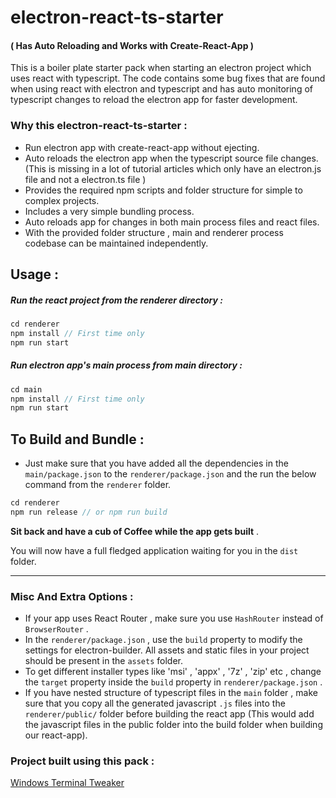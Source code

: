 # electron-react-ts-starter 
#### ( Has Auto Reloading and Works with Create-React-App )

This is a boiler plate starter pack when starting an electron project which uses react with typescript. The code contains some bug fixes that are found when using react with electron and typescript and has auto monitoring of typescript changes to reload the electron app for faster development.

### Why this electron-react-ts-starter :
+ Run electron app with create-react-app without ejecting.
+ Auto reloads the electron app when the typescript source file changes. (This is missing in a lot of tutorial articles which only have an electron.js file and not a electron.ts file )
+ Provides the required npm scripts and folder structure for simple to complex projects.
+ Includes a very simple bundling process.
+ Auto reloads app for changes in both main process files and react files.
+ With the provided folder structure , main and renderer process codebase can be maintained independently.

## Usage : 

##### Run the react project from the renderer directory :

```js
cd renderer
npm install // First time only
npm run start
```

##### Run electron app's main process from main directory :

```js
cd main
npm install // First time only
npm run start
```

## To Build and Bundle :

+ Just make sure that you have added all the dependencies in the `main/package.json` to the `renderer/package.json` and the run the below command from the `renderer` folder.

```js
cd renderer
npm run release // or npm run build
```

**Sit back and have a cub of Coffee while the app gets built**  . 

You will now have a full fledged application waiting for you in the `dist` folder.

---


### Misc And Extra Options  : 
+ If your app uses React Router , make sure you use `HashRouter` instead of `BrowserRouter` . 
+ In the `renderer/package.json` , use the `build` property to modify the settings for electron-builder. All assets and static files in your project should be present in the `assets` folder.
+ To get different installer types like 'msi' , 'appx' , '7z' , 'zip' etc , change the `target` property inside the `build` property in `renderer/package.json` . 
+ If you have nested structure of typescript files in the `main` folder , make sure that you copy all the generated javascript `.js` files into the `renderer/public/`  folder before building the react app (This would add the javascript files in the public folder into the build folder when building our react-app).

### Project built using this pack : 
[Windows Terminal Tweaker](https://github.com/nateshmbhat/windows-terminal-tweaker)
